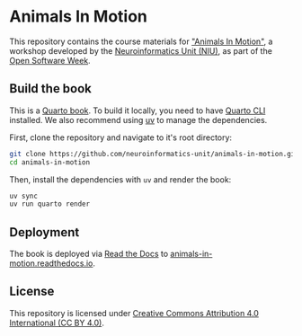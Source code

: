 # Animals In Motion

This repository contains the course materials for ["Animals In Motion"](https://neuroinformatics.dev/open-software-week/animals-in-motion.html),
a workshop developed by the [Neuroinformatics Unit (NIU)](https://neuroinformatics.dev), as part of the [Open Software Week](https://neuroinformatics.dev/open-software-week/).

## Build the book

This is a [Quarto book](https://quarto.org/docs/books/index.html). To build it locally, you need to have [Quarto CLI](https://quarto.org/docs/get-started/) installed.
We also recommend using [uv](https://docs.astral.sh/uv/) to manage the dependencies.

First, clone the repository and navigate to it's root directory:

```bash
git clone https://github.com/neuroinformatics-unit/animals-in-motion.git
cd animals-in-motion
```

Then, install the dependencies with `uv` and render the book:

```bash
uv sync
uv run quarto render
```

## Deployment

The book is deployed via [Read the Docs](https://animals-in-motion.readthedocs.io/en/latest/) to [animals-in-motion.readthedocs.io](https://animals-in-motion.readthedocs.io).


## License

This repository is licensed under [Creative Commons Attribution 4.0 International (CC BY 4.0)](https://creativecommons.org/licenses/by/4.0/).